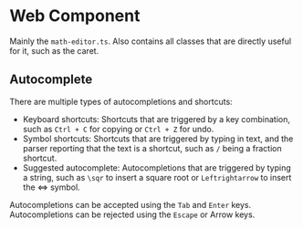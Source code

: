 # Web Component

Mainly the `math-editor.ts`. Also contains all classes that are directly useful for it, such as the caret.

## Autocomplete

There are multiple types of autocompletions and shortcuts:

- Keyboard shortcuts: Shortcuts that are triggered by a key combination, such as `Ctrl + C` for copying or `Ctrl + Z` for undo.
- Symbol shortcuts: Shortcuts that are triggered by typing in text, and the parser reporting that the text is a shortcut, such as `/` being a fraction shortcut.
- Suggested autocomplete: Autocompletions that are triggered by typing a string, such as `\sqr` to insert a square root or `Leftrightarrow` to insert the $\Leftrightarrow$ symbol.

Autocompletions can be accepted using the `Tab` and `Enter` keys.
Autocompletions can be rejected using the `Escape` or Arrow keys.
